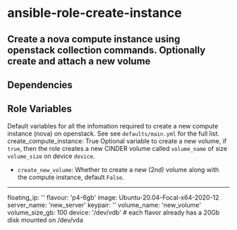 # ansible-role-create-instance
Create a nova compute instance using openstack collection commands. Optionally create and attach a new volume
------------
Dependencies
------------

Role Variables
------------
Default variables for all the infomation required to create a new compute instance (nova) on openstack. See see `defaults/main.yml` for the full list.
create_compute_instance: True
Optional variable to create a new volume, if `true`, then the role creates a new CINDER volume called `volume_name` of size `volume_size` on device `device`.
- `create_new_volume`: Whether to create a new (2nd) volume along with the compute instance, default `False`.

------------
floating_ip: ''
flavour: 'p4-6gb'
image: Ubuntu-20.04-Focal-x64-2020-12
server_name: 'new_server'
keypair: ''
volume_name: 'new_volume'     
volume_size_gb: 100
device: '/dev/vdb'  # each flavor already has a 20Gb disk mounted on /dev/vda
